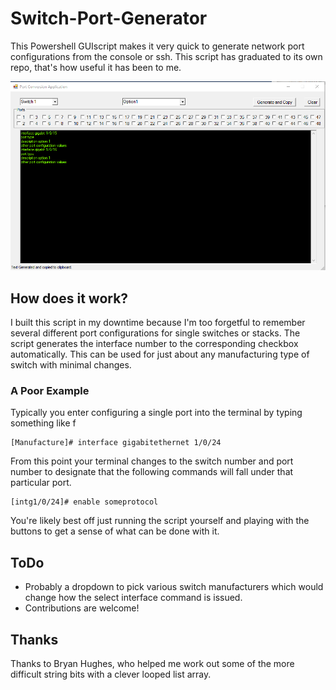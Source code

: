# Switch-Port-Generator
This Powershell GUIscript makes it very quick to generate network port configurations from the console or ssh. This script has graduated to its own repo, that's how useful it has been to me.

![Image of script](https://raw.githubusercontent.com/bradgillap/Switch-Port-Generator/master/img/portconv.png)

## How does it work?

I built this script in my downtime because I'm too forgetful to remember several different port configurations for single switches or stacks. The script generates the interface number to the corresponding checkbox automatically. This can be used for just about any manufacturing type of switch with minimal changes.

### A Poor Example
Typically you enter configuring a single port into the terminal by typing something like f
```
[Manufacture]# interface gigabitethernet 1/0/24
```

From this point your terminal changes to the switch number and port number to designate that the following commands will fall under that particular port.

```
[intg1/0/24]# enable someprotocol
```

You're likely best off just running the script yourself and playing with the buttons to get a sense of what can be done with it.

## ToDo

- Probably a dropdown to pick various switch manufacturers which would change how the select interface command is issued.
- Contributions are welcome!


## Thanks

Thanks to Bryan Hughes, who helped me work out some of the more difficult string bits with a clever looped list array.
